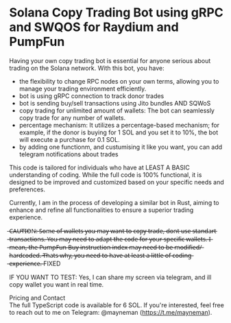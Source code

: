 # Solana Copy Trading Bot using gRPC and SWQOS for Raydium and PumpFun

Having your own copy trading bot is essential for anyone serious about trading on the Solana network.
With this bot, you have: 
 - the flexibility to change RPC nodes on your own terms, allowing you to manage your trading environment efficiently.
 - bot is using gRPC connection to track donor trades
 - bot is sending buy/sell transactions using Jito bundles AND SQWoS
 - copy trading for unlimited amount of wallets: The bot can seamlessly copy trade for any number of wallets.
 - percentage mechanism: It utilizes a percentage-based mechanism; for example, if the donor is buying for 1 SOL and you set it to 10%, the bot will execute a purchase for 0.1 SOL.
 - by adding one functionm, and custumising it like you want, you can add telegram notifications about trades

This code is tailored for individuals who have at LEAST A BASIC understanding of coding. 
While the full code is 100% functional, it is designed to be improved and customized based on your specific needs and preferences.

Currently, I am in the process of developing a similar bot in Rust, aiming to enhance and refine all functionalities to ensure a superior trading experience.

̶С̶A̶U̶T̶I̶O̶N̶:̶
̶S̶o̶m̶e̶ ̶o̶f̶ ̶w̶a̶l̶l̶e̶t̶s̶ ̶y̶o̶u̶ ̶m̶a̶y̶ ̶w̶a̶n̶t̶ ̶t̶o̶ ̶c̶o̶p̶y̶ ̶t̶r̶a̶d̶e̶,̶ ̶d̶o̶n̶t̶ ̶u̶s̶e̶ ̶s̶t̶a̶n̶d̶a̶r̶t̶ ̶t̶r̶a̶n̶s̶a̶c̶t̶i̶o̶n̶s̶.̶ ̶Y̶o̶u̶ ̶m̶a̶y̶ ̶n̶e̶e̶d̶ ̶t̶o̶ ̶a̶d̶a̶p̶t̶ ̶t̶h̶e̶ ̶c̶o̶d̶e̶ ̶f̶o̶r̶ ̶y̶o̶u̶r̶ ̶s̶p̶e̶c̶i̶f̶i̶c̶ ̶w̶a̶l̶l̶e̶t̶s̶.̶ ̶I̶ ̶m̶e̶a̶n̶,̶ ̶t̶h̶e̶ ̶P̶u̶m̶p̶F̶u̶n̶ ̶B̶u̶y̶ ̶i̶n̶s̶t̶r̶u̶c̶t̶i̶o̶n̶ ̶i̶n̶d̶e̶x̶ ̶m̶a̶y̶ ̶n̶e̶e̶d̶ ̶t̶o̶ ̶b̶e̶ ̶m̶o̶d̶i̶f̶i̶e̶d̶/̶h̶a̶r̶d̶c̶o̶d̶e̶d̶.̶
̶T̶h̶a̶t̶s̶ ̶w̶h̶y̶,̶ ̶y̶o̶u̶ ̶n̶e̶e̶d̶ ̶t̶o̶ ̶h̶a̶v̶e̶ ̶a̶t̶ ̶l̶e̶a̶s̶t̶ ̶a̶ ̶l̶i̶t̶t̶l̶e̶ ̶o̶f̶ ̶c̶o̶d̶i̶n̶g̶ ̶e̶x̶p̶e̶r̶i̶e̶n̶c̶e̶.̶
FIXED

IF YOU WANT TO TEST:
Yes, I can share my screen via telegram, and ill copy wallet you want in real time.

Pricing and Contact  
The full TypeScript code is available for 6 SOL. If you're interested, feel free to reach out to me on Telegram: @mayneman (https://t.me/mayneman).
